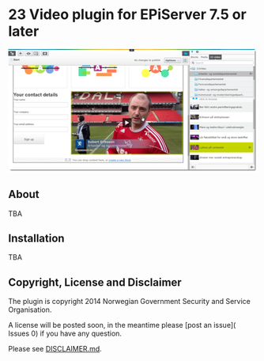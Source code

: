 # 23 Video plugin for EPiServer 7.5 or later

![23 Video - addin a video](screenshot001.png)

## About

TBA

## Installation


TBA


## Copyright, License and Disclaimer

The plugin is copyright 2014 Norwegian Government Security and Service Organisation. 

A license will be posted soon, in the meantime please [post an issue]( Issues 0) if you have any question.

Please see [DISCLAIMER.md](DISCLAIMER.md).
